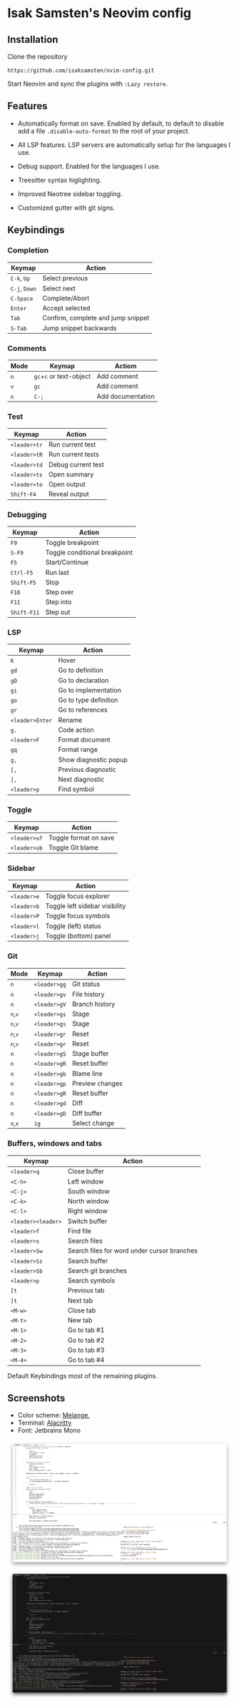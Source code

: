 # Isak Samsten's Neovim config

## Installation

Clone the repository

    https://github.com/isaksamsten/nvim-config.git

Start Neovim and sync the plugins with `:Lazy restore`.

## Features

- Automatically format on save. Enabled by default, to default to disable add a
  file `.disable-auto-format` to the root of your project.

- All LSP features. LSP servers are automatically setup for the
  languages I use.

- Debug support. Enabled for the languages I use.

- Treesitter syntax higlighting.

- Improved Neotree sidebar toggling.

- Customized gutter with git signs.

## Keybindings

### Completion

| Keymap        | Action                             |
| ------------- | ---------------------------------- |
| `C-k`, `Up`   | Select previous                    |
| `C-j`, `Down` | Select next                        |
| `C-Space`     | Complete/Abort                     |
| `Enter`       | Accept selected                    |
| `Tab`         | Confirm, complete and jump snippet |
| `S-Tab`       | Jump snippet backwards             |

### Comments

| Mode | Keymap                  | Actiom            |
| ---- | ----------------------- | ----------------- |
| `n`  | `gc`+`c` or text-object | Add comment       |
| `v`  | `gc`                    | Add comment       |
| `n`  | `C-;`                   | Add documentation |

### Test

| Keymap       | Action             |
| ------------ | ------------------ |
| `<leader>tr` | Run current test   |
| `<leader>tR` | Run current tests  |
| `<leader>td` | Debug current test |
| `<leader>ts` | Open summary       |
| `<leader>to` | Open output        |
| `Shift-F4`   | Reveal output      |

### Debugging

| Keymap      | Action                        |
| ----------- | ----------------------------- |
| `F9`        | Toggle breakpoint             |
| `S-F9`      | Toggle conditional breakpoint |
| `F5`        | Start/Continue                |
| `Ctrl-F5`   | Run last                      |
| `Shift-F5`  | Stop                          |
| `F10`       | Step over                     |
| `F11`       | Step into                     |
| `Shift-F11` | Step out                      |

### LSP

| Keymap          | Action                |
| --------------- | --------------------- |
| `K`             | Hover                 |
| `gd`            | Go to definition      |
| `gD`            | Go to declaration     |
| `gi`            | Go to implementation  |
| `go`            | Go to type definition |
| `gr`            | Go to references      |
| `<leader>Enter` | Rename                |
| `g.`            | Code action           |
| `<leader>F`     | Format document       |
| `gq`            | Format range          |
| `g,`            | Show diagnostic popup |
| `[,`            | Previous diagnostic   |
| `],`            | Next diagnostic       |
| `<leader>p`     | Find symbol           |

### Toggle

| Keymap       | Action                |
| ------------ | --------------------- |
| `<leader>uf` | Toggle format on save |
| `<leader>ub` | Toggle Git blame      |

### Sidebar

| Keymap      | Action                         |
| ----------- | ------------------------------ |
| `<leader>e` | Toggle focus explorer          |
| `<leader>b` | Toggle left sidebar visibility |
| `<leader>P` | Toggle focus symbols           |
| `<leader>l` | Toggle (left) status           |
| `<leader>j` | Toggle (bottom) panel          |

### Git

| Mode    | Keymap       | Action          |
| ------- | ------------ | --------------- |
| `n`     | `<leader>gg` | Git status      |
| `n`     | `<leader>gv` | File history    |
| `n`     | `<leader>gV` | Branch history  |
| `n`,`v` | `<leader>gs` | Stage           |
| `n`,`v` | `<leader>gs` | Stage           |
| `n`,`v` | `<leader>gr` | Reset           |
| `n`,`v` | `<leader>gr` | Reset           |
| `n`     | `<leader>gS` | Stage buffer    |
| `n`     | `<leader>gR` | Reset buffer    |
| `n`     | `<leader>gb` | Blame line      |
| `n`     | `<leader>gp` | Preview changes |
| `n`     | `<leader>gR` | Reset buffer    |
| `n`     | `<leader>gd` | Diff            |
| `n`     | `<leader>gD` | Diff buffer     |
| `o`,`x` | `ig`         | Select change   |

### Buffers, windows and tabs

| Keymap             | Action                                      |
| ------------------ | ------------------------------------------- |
| `<leader>q`        | Close buffer                                |
| `<C-h>`            | Left window                                 |
| `<C-j>`            | South window                                |
| `<C-k>`            | North window                                |
| `<C-l>`            | Right window                                |
| `<leader><leader>` | Switch buffer                               |
| `<leader>f`        | Find file                                   |
| `<leader>s`        | Search files                                |
| `<leader>Sw`       | Search files for word under cursor branches |
| `<leader>Ss`       | Search buffer                               |
| `<leader>Sb`       | Search git branches                         |
| `<leader>p`        | Search symbols                              |
| `[t`               | Previous tab                                |
| `]t`               | Next tab                                    |
| `<M-w>`            | Close tab                                   |
| `<M-t>`            | New tab                                     |
| `<M-1>`            | Go to tab #1                                |
| `<M-2>`            | Go to tab #2                                |
| `<M-3>`            | Go to tab #3                                |
| `<M-4>`            | Go to tab #4                                |

Default Keybindings most of the remaining plugins.

## Screenshots

- Color scheme: [Melange](https://github.com/savq/melange-nvim),
- Terminal: [Alacritty](https://github.com/alacritty/alacritty)
- Font: Jetbrains Mono

![Light](assets/screen-light.png)
![Dark](assets/screen-dark.png)
